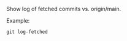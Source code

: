 Show log of fetched commits vs. origin/main.

Example:

```shell
git log-fetched
```

<!-- TODO: upgrade to make origin variable -->

